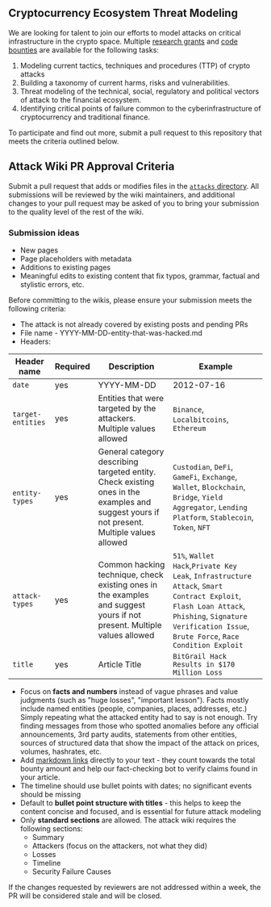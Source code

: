 ## Cryptocurrency Ecosystem Threat Modeling

We are looking for talent to join our efforts to model attacks on critical infrastructure in the crypto space. Multiple [research grants](https://github.com/1712n/challenge/issues/97) and [code bounties](https://github.com/1712n/challenge/issues/100) are available for the following tasks:

1. Modeling current tactics, techniques and procedures (TTP) of crypto attacks
1. Building a taxonomy of current harms, risks and vulnerabilities.
1. Threat modeling of the technical, social, regulatory and political vectors of attack to the financial ecosystem.
1. Identifying critical points of failure common to the cyberinfrastructure of cryptocurrency and traditional finance.

To participate and find out more, submit a pull request to this repository that meets the criteria outlined below.

## Attack Wiki PR Approval Criteria

 Submit a pull request that adds or modifies files in the [`attacks` directory](https://github.com/1712n/dn-institute/tree/main/content/attacks). All submissions will be reviewed by the wiki maintainers, and additional changes to your pull request may be asked of you to bring your submission to the quality level of the rest of the wiki.

### Submission ideas

- New pages
- Page placeholders with metadata
- Additions to existing pages
- Meaningful edits to existing content that fix typos, grammar, factual and stylistic errors, etc.

Before committing to the wikis, please ensure your submission meets the following criteria:

- The attack is not already covered by existing posts and pending PRs
- File name - YYYY-MM-DD-entity-that-was-hacked.md
- Headers:

| Header name | Required | Description | Example |
|--|--|--|--|
| `date` | yes | YYYY-MM-DD | 2012-07-16 |
`target-entities` | yes  | Entities that were targeted by the attackers. Multiple values allowed | `Binance`, `Localbitcoins`, `Ethereum`|
`entity-types`| yes | General category describing targeted entity. Check existing ones in the examples and suggest yours if not present. Multiple values allowed | `Custodian`, `DeFi`, `GameFi`, `Exchange`, `Wallet`, `Blockchain`, `Bridge`, `Yield Aggregator`, `Lending Platform`, `Stablecoin`, `Token`, `NFT` |
`attack-types` | yes  | Common hacking technique, check existing ones in the examples and suggest yours if not present. Multiple values allowed | `51%`, `Wallet Hack`,`Private Key Leak`, `Infrastructure Attack`, `Smart Contract Exploit`, `Flash Loan Attack`, `Phishing`, `Signature Verification Issue`, `Brute Force`, `Race Condition Exploit`|
`title` | yes | Article Title | `BitGrail Hack Results in $170 Million Loss` |

- Focus on **facts and numbers** instead of vague phrases and value judgments (such as "huge losses", "important lesson"). Facts mostly include named entities (people, companies, places, addresses, etc.) Simply repeating what the attacked entity had to say is not enough. Try finding messages from those who spotted anomalies before any official announcements, 3rd party audits, statements from other entities, sources of structured data that show the impact of the attack on prices, volumes, hashrates, etc.
- Add [markdown links](https://github.com/adam-p/markdown-here/wiki/Markdown-Cheatsheet#links) directly to your text - they count towards the total bounty amount and help our fact-checking bot to verify claims found in your article.
- The timeline should use bullet points with dates; no significant events should be missing
- Default to **bullet point structure with titles** - this helps to keep the content concise and focused, and is essential for future attack modeling
- Only **standard sections** are allowed. The attack wiki requires the following sections:
  - Summary
  - Attackers (focus on the attackers, not what they did)
  - Losses
  - Timeline
  - Security Failure Causes

If the changes requested by reviewers are not addressed within a week, the PR will be considered stale and will be closed.
